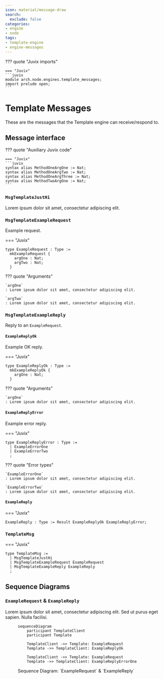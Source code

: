 ```yaml
---
icon: material/message-draw
search:
  exclude: false
categories:
- engine
- node
tags:
- template-engine
- engine-messages
---
```


??? quote "Juvix imports"

    === "Juvix"
    ```juvix
    module arch.node.engines.template_messages;
    import prelude open;
    ```

# Template Messages

These are the messages that the Template engine can receive/respond to.

## Message interface

??? quote "Auxiliary Juvix code"

    === "Juvix"
    ```juvix
    syntax alias MethodOneArgOne := Nat;
    syntax alias MethodOneArgTwo := Nat;
    syntax alias MethodOneArgThree := Nat;
    syntax alias MethodTwoArgOne := Nat;
    ```

### `MsgTemplateJustHi`

Lorem ipsum dolor sit amet, consectetur adipiscing elit.

### `MsgTemplateExampleRequest`

Example request.

<!-- --8<-- [start:ExampleRequest] -->
=== "Juvix"
```juvix
type ExampleRequest : Type :=
  mkExampleRequest {
    argOne : Nat;
    argTwo : Nat;
  }
```
<!-- --8<-- [end:ExampleRequest] -->

??? quote "Arguments"

    `argOne`
    : Lorem ipsum dolor sit amet, consectetur adipiscing elit.

    `argTwo`
    : Lorem ipsum dolor sit amet, consectetur adipiscing elit.

### `MsgTemplateExampleReply`

Reply to an `ExampleRequest`.

#### `ExampleReplyOk`

Example OK reply.

<!-- --8<-- [start:ExampleReplyOk] -->
=== "Juvix"
```juvix
type ExampleReplyOk : Type :=
  mkExampleReplyOk {
    argOne : Nat;
  }
```
<!-- --8<-- [end:ExampleReplyOk] -->

??? quote "Arguments"

    `argOne`
    : Lorem ipsum dolor sit amet, consectetur adipiscing elit.

#### `ExampleReplyError`

Example error reply.

<!-- --8<-- [start:ExampleReplyError] -->
=== "Juvix"
```juvix
type ExampleReplyError : Type :=
  | ExampleErrorOne
  | ExampleErrorTwo
  ;
```
<!-- --8<-- [end:ExampleReplyError] -->

??? quote "Error types"

    `ExampleErrorOne`
    : Lorem ipsum dolor sit amet, consectetur adipiscing elit.

    `ExampleErrorTwo`
    : Lorem ipsum dolor sit amet, consectetur adipiscing elit.

#### `ExampleReply`

<!-- --8<-- [start:ExampleReply] -->
=== "Juvix"
```juvix
ExampleReply : Type := Result ExampleReplyOk ExampleReplyError;
```
<!-- --8<-- [end:ExampleReply] -->

### `TemplateMsg`

<!-- --8<-- [start:TemplateMsg] -->
=== "Juvix"
```juvix
type TemplateMsg :=
  | MsgTemplateJustHi
  | MsgTemplateExampleRequest ExampleRequest
  | MsgTemplateExampleReply ExampleReply
  ;
```
<!-- --8<-- [end:TemplateMsg] -->

## Sequence Diagrams

### `ExampleRequest` & `ExampleReply`

Lorem ipsum dolor sit amet, consectetur adipiscing elit.
Sed ut purus eget sapien. Nulla facilisi.

<!-- --8<-- [start:message-sequence-diagram-ExampleRequest] -->
<figure markdown="span">

```mermaid
sequenceDiagram
    participant TemplateClient
    participant Template

    TemplateClient ->> Template: ExampleRequest
    Template ->> TemplateClient: ExampleReplyOk

    TemplateClient ->> Template: ExampleRequest
    Template ->> TemplateClient: ExampleReplyErrorOne
```

<figcaption markdown="span">
Sequence Diagram: `ExampleRequest` & `ExampleReply`
</figcaption>
</figure>
<!-- --8<-- [end:message-sequence-diagram-ExampleRequest] -->

